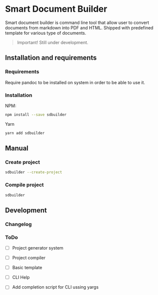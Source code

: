 # Smart Document Builder

Smart document builder is command line tool that allow user to convert documents from markdown into PDF and HTML. Shipped with predefined template for various type of documents.

> Important! Still under development.

## Installation and requirements

### Requirements

Require pandoc to be installed on system in order to be able to use it.

### Installation

NPM:

```bash
npm install --save sdbuilder
```

Yarn

```bash
yarn add sdbuilder
```

## Manual

### Create project

```bash
sdbuilder --create-project
```

### Compile project

```bash
sdbuilder
```

## Development



### Changelog



### ToDo

- [ ] Project generator system

- [ ] Project compiler

- [ ] Basic template

- [ ] CLI Help

- [ ] Add completion script for CLI ussing yargs
